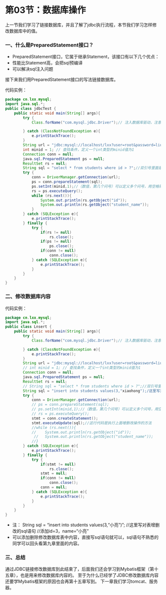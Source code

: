 # 第03节：数据库操作

上一节我们学习了链接数据库，并且了解了jdbc执行流程，本节我们学习怎样修改数据库中的值。

### 一、什么是PreparedStatement接口？

- PreparedStatement接口，它属于继承Statement，该接口有以下几个优点：
- 性能比Statement高，会把sql预编译
- 可以解决sql注入问题

接下来我们用PreparedStatement接口的写法链接数据库。

代码实例：

```java
package cn.lxx.mysql;
import java.sql.*;
public class jdbcTest {
    public static void main(String[] args){
        try {
            Class.forName("com.mysql.jdbc.Driver");// 注入数据库驱动，注意路径不要写错

        } catch (ClassNotFoundException e){
            e.printStackTrace();
        }
        String url = "jdbc:mysql://localhost/lxx?user=root&password=liuxuxing00&serverTimezone=UTC";
        int minid = 1; // 查找条件，定义一个int类型的minid值为1
        Connection conn = null;
        java.sql.PreparedStatement ps = null;
        ResultSet rs = null;
        String sql = "select * from students where id > ?";//双引号里面是sql语句，后面的问号是前面的查找条件
        try {
            conn = DriverManager.getConnection(url);
            ps = conn.prepareStatement(sql);
            ps.setInt(minid,1);//（数值，第几个问号）可以定义多个问号，用空格隔开
            rs = ps.executeQuery();
            while (rs.next()){
                System.out.println(rs.getObject("id"));
                System.out.println(rs.getObject("student_name"));
            }
        } catch (SQLException e){
            e.printStackTrace();
        } finally {
            try {
                if(rs != null)
                    rs.close();
                if(ps != null)
                    ps.close();
                if(conn != null)
                    conn.close();
            } catch (SQLException e){
                e.printStackTrace();
            }
        }
    }
}
```

### 二、修改数据库内容

代码实例：

```java
package cn.lxx.mysql;
import java.sql.*;
public class Lnsert {
    public static void main(String[] args){
        try {
            Class.forName("com.mysql.jdbc.Driver");// 注入数据库驱动，注意路径不要写错

        } catch (ClassNotFoundException e){
            e.printStackTrace();
        }
        String url = "jdbc:mysql://localhost/lxx?user=root&password=liuxuxing00&serverTimezone=UTC";
        // int minid = 1; // 查找条件，定义一个int类型的minid值为1
        Connection conn = null;
        java.sql.PreparedStatement ps = null;
        ResultSet rs = null;
        // String sql = "select * from students where id > ?";//双引号里面是sql语句，后面的问号是前面的查找条件
        String sql = "insert into students values(3,"xiaohong");/这里写对表增删改的sql语句  //添加id=3，name="小亮"
        try {
            conn = DriverManager.getConnection(url);
            // ps = conn.prepareStatement(sql);
            // ps.setInt(minid,1);//（数值，第几个问号）可以定义多个问号，用空格隔开
            // rs = ps.executeQuery();
            stmt = conn.createStatement();
            stmt.executeUpdate(sql);//这行代码是执行上面增删改操作的方法 
            //while (rs.next()){
            //    System.out.println(rs.getObject("id"));
             //   System.out.println(rs.getObject("student_name"));
            //}
        } catch (SQLException e){
            e.printStackTrace();
        } finally {
            try {
                if(stmt != null)
                    rs.close();
                stmt = null;
                if(conn != null)
                    conn.close();
                conn = null;
            } catch (SQLException e){
                e.printStackTrace();
            }
        }
    }
}

```

- 注： String sql = “insert into students values(3,“小亮”)”; //这里写对表增删改的sql语句 //添加id=3，name=“小亮”
- 可以添加删除修改数据库表中内容，直接写sql语句就可以，sql语句不熟悉的同学可以回头看第九章里面的内容。

### 三、总结

通过JDBC链接修改数据库到此结束了，后面我们还会学习到Mybatis框架（第十五章），也是用来修改数据库内容的。
至于为什么已经学了JDBC修改数据库内容还要学Mybatis框架的原因也会再第十五章写到。
下一章我们学习tomcat、服务器。
